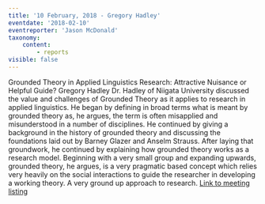 ```yaml
---
title: '10 February, 2018 - Gregory Hadley'
eventdate: '2018-02-10'
eventreporter: 'Jason McDonald'
taxonomy:
    content:
        - reports
visible: false
---
```


Grounded Theory in Applied Linguistics Research: Attractive Nuisance or Helpful Guide?
Gregory Hadley
Dr. Hadley of Niigata University discussed the value and challenges of Grounded Theory as it applies to research in applied linguistics.  He began by defining in broad terms what is meant by grounded theory as, he argues, the term is often misapplied and misunderstood in a number of disciplines.  He continued by giving a background in the history of grounded theory and discussing the foundations laid out by Barney Glazer and Anselm Strauss.
After laying that groundwork, he continued by explaining how grounded theory works as a research model.  Beginning with a very small group and expanding upwards, grounded theory, he argues, is a very pragmatic based concept which relies very heavily on the social interactions to guide the researcher in developing a working theory.  A very ground up approach to research.
<a href="../schedule/2018/february/10">Link to meeting listing</a>
